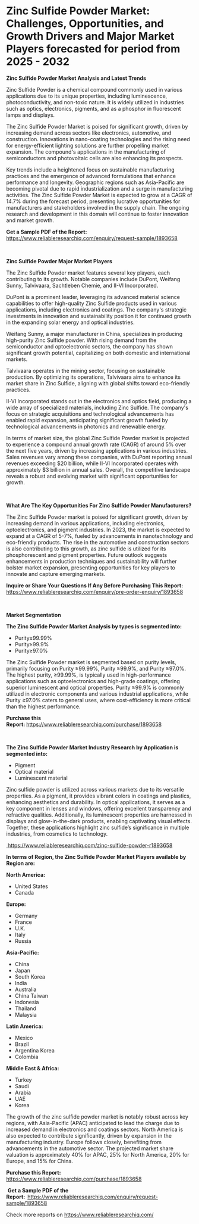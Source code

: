 <p><h1>Zinc Sulfide Powder Market: Challenges, Opportunities, and Growth Drivers and Major Market Players forecasted for period from 2025 - 2032</h1></p><p><strong>Zinc Sulfide Powder Market Analysis and Latest Trends</strong></p>
<p><p>Zinc Sulfide Powder is a chemical compound commonly used in various applications due to its unique properties, including luminescence, photoconductivity, and non-toxic nature. It is widely utilized in industries such as optics, electronics, pigments, and as a phosphor in fluorescent lamps and displays. </p><p>The Zinc Sulfide Powder Market is poised for significant growth, driven by increasing demand across sectors like electronics, automotive, and construction. Innovations in nano-coating technologies and the rising need for energy-efficient lighting solutions are further propelling market expansion. The compound's applications in the manufacturing of semiconductors and photovoltaic cells are also enhancing its prospects.</p><p>Key trends include a heightened focus on sustainable manufacturing practices and the emergence of advanced formulations that enhance performance and longevity. Geographic regions such as Asia-Pacific are becoming pivotal due to rapid industrialization and a surge in manufacturing activities. The Zinc Sulfide Powder Market is expected to grow at a CAGR of 14.7% during the forecast period, presenting lucrative opportunities for manufacturers and stakeholders involved in the supply chain. The ongoing research and development in this domain will continue to foster innovation and market growth.</p></p>
<p><strong>Get a Sample PDF of the Report:&nbsp;</strong> <a href="https://www.reliableresearchiq.com/enquiry/request-sample/1893658?utm_campaign=2469&utm_medium=2&utm_source=Github&utm_content=ia&utm_term=02042025&utm_id=zinc-sulfide-powder">https://www.reliableresearchiq.com/enquiry/request-sample/1893658</a></p>
<p>&nbsp;</p>
<p><strong>Zinc Sulfide Powder Major Market Players</strong></p>
<p><p>The Zinc Sulfide Powder market features several key players, each contributing to its growth. Notable companies include DuPont, Weifang Sunny, Talvivaara, Sachtleben Chemie, and II-VI Incorporated.</p><p>DuPont is a prominent leader, leveraging its advanced material science capabilities to offer high-quality Zinc Sulfide products used in various applications, including electronics and coatings. The company's strategic investments in innovation and sustainability position it for continued growth in the expanding solar energy and optical industries.</p><p>Weifang Sunny, a major manufacturer in China, specializes in producing high-purity Zinc Sulfide powder. With rising demand from the semiconductor and optoelectronic sectors, the company has shown significant growth potential, capitalizing on both domestic and international markets.</p><p>Talvivaara operates in the mining sector, focusing on sustainable production. By optimizing its operations, Talvivaara aims to enhance its market share in Zinc Sulfide, aligning with global shifts toward eco-friendly practices.</p><p>II-VI Incorporated stands out in the electronics and optics field, producing a wide array of specialized materials, including Zinc Sulfide. The company's focus on strategic acquisitions and technological advancements has enabled rapid expansion, anticipating significant growth fueled by technological advancements in photonics and renewable energy.</p><p>In terms of market size, the global Zinc Sulfide Powder market is projected to experience a compound annual growth rate (CAGR) of around 5% over the next five years, driven by increasing applications in various industries. Sales revenues vary among these companies, with DuPont reporting annual revenues exceeding $20 billion, while II-VI Incorporated operates with approximately $3 billion in annual sales. Overall, the competitive landscape reveals a robust and evolving market with significant opportunities for growth.</p></p>
<p>&nbsp;</p>
<p><strong>What Are The Key Opportunities For Zinc Sulfide Powder Manufacturers?</strong></p>
<p><p>The Zinc Sulfide Powder market is poised for significant growth, driven by increasing demand in various applications, including electronics, optoelectronics, and pigment industries. In 2023, the market is expected to expand at a CAGR of 5-7%, fueled by advancements in nanotechnology and eco-friendly products. The rise in the automotive and construction sectors is also contributing to this growth, as zinc sulfide is utilized for its phosphorescent and pigment properties. Future outlook suggests enhancements in production techniques and sustainability will further bolster market expansion, presenting opportunities for key players to innovate and capture emerging markets.</p></p>
<p><strong>Inquire or Share Your Questions If Any Before Purchasing This Report:</strong> <a href="https://www.reliableresearchiq.com/enquiry/pre-order-enquiry/1893658?utm_campaign=2469&utm_medium=2&utm_source=Github&utm_content=ia&utm_term=02042025&utm_id=zinc-sulfide-powder">https://www.reliableresearchiq.com/enquiry/pre-order-enquiry/1893658</a></p>
<p>&nbsp;</p>
<p><strong>Market Segmentation</strong></p>
<p><strong>The Zinc Sulfide Powder Market Analysis by types is segmented into:</strong></p>
<p><ul><li>Purity≥99.99%</li><li>Purity≥99.9%</li><li>Purity≥97.0%</li></ul></p>
<p><p>The Zinc Sulfide Powder market is segmented based on purity levels, primarily focusing on Purity ≥99.99%, Purity ≥99.9%, and Purity ≥97.0%. The highest purity, ≥99.99%, is typically used in high-performance applications such as optoelectronics and high-grade coatings, offering superior luminescent and optical properties. Purity ≥99.9% is commonly utilized in electronic components and various industrial applications, while Purity ≥97.0% caters to general uses, where cost-efficiency is more critical than the highest performance.</p></p>
<p><strong>Purchase this Report:&nbsp;</strong><a href="https://www.reliableresearchiq.com/purchase/1893658?utm_campaign=2469&utm_medium=2&utm_source=Github&utm_content=ia&utm_term=02042025&utm_id=zinc-sulfide-powder">https://www.reliableresearchiq.com/purchase/1893658</a></p>
<p>&nbsp;</p>
<p><strong>The Zinc Sulfide Powder Market Industry Research by Application is segmented into:</strong></p>
<p><ul><li>Pigment</li><li>Optical material</li><li>Luminescent material</li></ul></p>
<p><p>Zinc sulfide powder is utilized across various markets due to its versatile properties. As a pigment, it provides vibrant colors in coatings and plastics, enhancing aesthetics and durability. In optical applications, it serves as a key component in lenses and windows, offering excellent transparency and refractive qualities. Additionally, its luminescent properties are harnessed in displays and glow-in-the-dark products, enabling captivating visual effects. Together, these applications highlight zinc sulfide’s significance in multiple industries, from cosmetics to technology.</p></p>
<p><a href="https://www.reliableresearchiq.com/zinc-sulfide-powder-r1893658?utm_campaign=2469&utm_medium=2&utm_source=Github&utm_content=ia&utm_term=02042025&utm_id=zinc-sulfide-powder">&nbsp;https://www.reliableresearchiq.com/zinc-sulfide-powder-r1893658</a></p>
<p><strong>In terms of Region, the Zinc Sulfide Powder Market Players available by Region are:</strong></p>
<p>
    <p> <strong> North America: </strong>
        <ul>
            <li>United States</li>
            <li>Canada</li>
        </ul>
        </p> 
    <p> <strong> Europe: </strong>
        <ul>
            <li>Germany</li>
            <li>France</li>
            <li>U.K.</li>
            <li>Italy</li>
            <li>Russia</li>
        </ul>
        </p> 
    <p> <strong> Asia-Pacific: </strong>
        <ul>
            <li>China</li>
            <li>Japan</li>
            <li>South Korea</li>
            <li>India</li>
            <li>Australia</li>
            <li>China Taiwan</li>
            <li>Indonesia</li>
            <li>Thailand</li>
            <li>Malaysia</li>
        </ul>
        </p> 
    <p> <strong> Latin America: </strong>
        <ul>
            <li>Mexico</li>
            <li>Brazil</li>
            <li>Argentina Korea</li>
            <li>Colombia</li>
        </ul>
        </p> 
    <p> <strong> Middle East & Africa: </strong>
        <ul>
            <li>Turkey</li>
            <li>Saudi</li>
            <li>Arabia</li>
            <li>UAE</li>
            <li>Korea</li>
        </ul>
    </p>
    </p>
<p><p>The growth of the zinc sulfide powder market is notably robust across key regions, with Asia-Pacific (APAC) anticipated to lead the charge due to increased demand in electronics and coatings sectors. North America is also expected to contribute significantly, driven by expansion in the manufacturing industry. Europe follows closely, benefiting from advancements in the automotive sector. The projected market share valuation is approximately 40% for APAC, 25% for North America, 20% for Europe, and 15% for China.</p></p>
<p><strong>Purchase this Report: </strong><a href="https://www.reliableresearchiq.com/purchase/1893658?utm_campaign=2469&utm_medium=2&utm_source=Github&utm_content=ia&utm_term=02042025&utm_id=zinc-sulfide-powder">https://www.reliableresearchiq.com/purchase/1893658</a></p>
<p>&nbsp;<strong>Get a Sample PDF of the Report:&nbsp;&nbsp;</strong><a href="https://www.reliableresearchiq.com/enquiry/request-sample/1893658?utm_campaign=2469&utm_medium=2&utm_source=Github&utm_content=ia&utm_term=02042025&utm_id=zinc-sulfide-powder">https://www.reliableresearchiq.com/enquiry/request-sample/1893658</a></p>
<p><strong></strong></p>
<p>Check more reports on <a href="https://www.reliableresearchiq.com/?utm_campaign=2469&utm_medium=2&utm_source=Github&utm_content=ia&utm_term=02042025&utm_id=zinc-sulfide-powder">https://www.reliableresearchiq.com/</a></p>